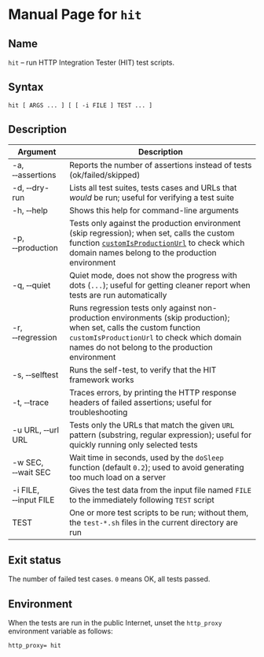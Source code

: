 # Manual Page for `hit`

## Name

`hit` &ndash; run HTTP Integration Tester (HIT) test scripts.

## Syntax

    hit [ ARGS ... ] [ [ -i FILE ] TEST ... ]

## Description

| Argument | Description |
| -------- | ----------- |
| -a, &#8209;&#8209;assertions | Reports the number of assertions instead of tests (ok/failed/skipped) |
| -d, &#8209;&#8209;dry-run | Lists all test suites, tests cases and URLs that _would_ be run; useful for verifying a test suite |
| -h, &#8209;&#8209;help | Shows this help for command-line arguments |
| -p, &#8209;&#8209;production | Tests only against the production environment (skip regression); when set, calls the custom function [`customIsProductionUrl`](CODING.md) to check which domain names belong to the production environment |
| -q, &#8209;&#8209;quiet | Quiet mode, does not show the progress with dots (`...`); useful for getting cleaner report when tests are run automatically |
| -r, &#8209;&#8209;regression | Runs regression tests only against non-production environments (skip production); when set, calls the custom function `customIsProductionUrl` to check which domain names do not belong to the production environment |
| -s, &#8209;&#8209;selftest | Runs the self-test, to verify that the HIT framework works |
| -t, &#8209;&#8209;trace | Traces errors, by printing the HTTP response headers of failed assertions; useful for troubleshooting |
| -u URL, &#8209;&#8209;url URL | Tests only the URLs that match the given `URL` pattern (substring, regular expression); useful for quickly running only selected tests |
| -w SEC, &#8209;&#8209;wait SEC | Wait time in seconds, used by the `doSleep` function (default `0.2`); used to avoid generating too much load on a server |
| -i FILE, &#8209;&#8209;input FILE | Gives the test data from the input file named `FILE` to the immediately following `TEST` script |
| TEST | One or more test scripts to be run; without them, the `test-*.sh` files in the current directory are run |

## Exit status

The number of failed test cases. `0` means OK, all tests passed.

## Environment

When the tests are run in the public Internet, unset the `http_proxy`
environment variable as follows:

    http_proxy= hit
